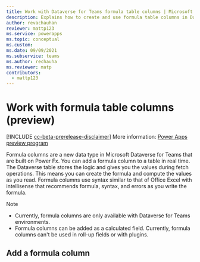 ```yaml
---
title: Work with Dataverse for Teams formula table columns | Microsoft Docs
description: Explains how to create and use formula table columns in Dataverse for Teams.
author: revachauhan
reviewer: mattp123
ms.service: powerapps
ms.topic: conceptual
ms.custom: 
ms.date: 09/09/2021
ms.subservice: teams
ms.author: rechauha
ms.reviewer: matp
contributors:
  - mattp123
---
```


# Work with formula table columns (preview)

[!INCLUDE [cc-beta-prerelease-disclaimer](../includes/cc-beta-prerelease-disclaimer.md)] More information: [Power Apps preview program](/power-platform/admin/preview-environments)

Formula columns are a new data type in Microsoft Dataverse for Teams that are built on Power Fx. You can add a formula column to a table in real time. The Dataverse table stores the logic and gives you the values during fetch operations. This means you can create the formula and compute the values as you read. Formula columns use syntax similar to that of Office Excel with intellisense that recommends formula, syntax, and errors as you write the formula.

> [!NOTE]
> - Currently, formula columns are only available with Dataverse for Teams environments.
> - Formula columns can be added as a calculated field. Currently, formula columns can't be used in roll-up fields or with plugins.

## Add a formula column




